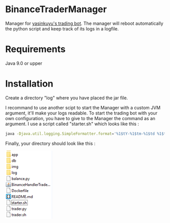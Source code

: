 # BinanceTraderManager

Manager for [yasinkuyu's trading bot](https://github.com/yasinkuyu/binance-trader).
The manager will reboot automatically the python script and keep track of its logs in a logfile.

# Requirements

Java 9.0 or upper

# Installation

Create a directory "log" where you have placed the jar file.

I recommand to use another scipt to start the Manager with a custom JVM argument, it'll make your logs readable.
To start the trading bot with your own configuration, you have to give to the Manager the command as an argument.
I use a script called "starter.sh" which looks like this :
```starter.sh
java -Djava.util.logging.SimpleFormatter.format='%1$tY-%1$tm-%1$td %1$tH:%1$tM:%1$tS %4$s %2$s %5$s%6$s%n' -jar BinanceHandlerTrader.jar python trader.py --symbol XVGBTC --quantity 300 --profit 1.3
```

Finally, your directory should look like this :

![Example](https://github.com/TanguyHerbron/BinanceTraderManager/blob/master/img/example.png)
